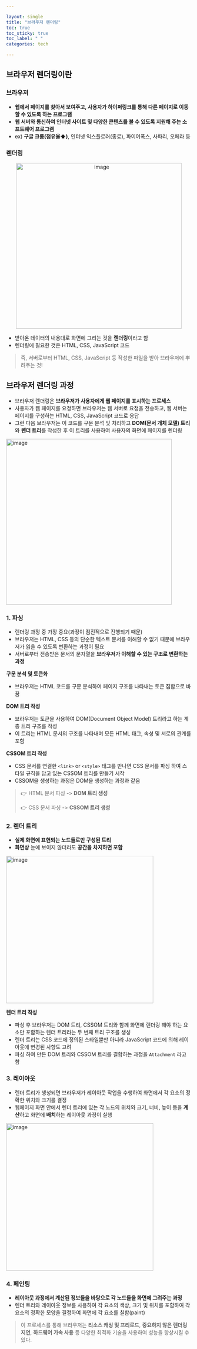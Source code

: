 ```yaml
---

layout: single
title: "브라우저 렌더링"
toc: true
toc_sticky: true
toc_label: " "
categories: tech

---
```


## 브라우저 렌더링이란

### 브라우저

- **웹에서 페이지를 찾아서 보여주고, 사용자가 하이퍼링크를 통해 다른 페이지로 이동할 수 있도록 하는 프로그램**
- **웹 서버와 통신하여 인터넷 사이트 및 다양한 콘텐츠를 볼 수 있도록 지원해 주는 소프트웨어 프로그램**
- ex) **구글 크롬(점유율⬆️)**, 인터넷 익스플로러(종료), 파이어폭스, 사파리, 오페라 등

### 렌더링

<center><img width="450" alt="image" src="https://github.com/why-only-english/Programmers/assets/114092152/a285b2db-02dc-4f9b-98c9-51615e27e50a"></center>

- 받아온 데이터의 내용대로 화면에 그리는 것을 **렌더링**이라고 함
- 렌더링에 필요한 것은 HTML, CSS, JavaScript 코드

> 즉, 서버로부터 HTML, CSS, JavaScript 등 작성한 파일을 받아 브라우저에 뿌려주는 것!
> 

## 브라우저 렌더링 과정

- 브라우저 렌더링은 **브라우저가 사용자에게 웹 페이지를 표시하는 프로세스**
- 사용자가 웹 페이지를 요청하면 브라우저는 웹 서버로 요청을 전송하고, 웹 서버는 페이지를 구성하는 HTML, CSS, JavaScript 코드로 응답
- 그런 다음 브라우저는 이 코드를 구문 분석 및 처리하고 **DOM(문서 개체 모델) 트리**와 **렌더 트리**를 작성한 후 이 트리를 사용하여 사용자의 화면에 페이지를 렌더링

<img width="450" alt="image" src="https://github.com/why-only-english/Programmers/assets/114092152/11caa75c-c658-430e-a756-2a784ac15ec9">

### 1. 파싱

- 렌더링 과정 중 가장 중요(과정이 점진적으로 진행되기 때문)
- 브라우저는 HTML, CSS 등의 단순한 텍스트 문서를 이해할 수 없기 때문에 브라우저가 읽을 수 있도록 변환하는 과정이 필요
- 서버로부터 전송받은 문서의 문자열을 **브라우저가 이해할 수 있는 구조로 변환하는 과정**

**구문 분석 및 토큰화** 

- 브라우저는 HTML 코드를 구문 분석하여 페이지 구조를 나타내는 토큰 집합으로 바꿈

**DOM 트리 작성**

- 브라우저는 토큰을 사용하여 DOM(Document Object Model) 트리라고 하는 계층 트리 구조를 작성
- 이 트리는 HTML 문서의 구조를 나타내며 모든 HTML 태그, 속성 및 서로의 관계를 포함

**CSSOM 트리 작성**

- CSS 문서를 연결한 `<link>` or `<style>` 태그를 만나면 CSS 문서를 파싱 하여 스타일 규칙을 담고 있는 CSSOM 트리를 만들기 시작
- CSSOM을 생성하는 과정은 DOM을 생성하는 과정과 같음

> 👉 HTML 문서 파싱 -> **DOM 트리 생성**
> 
> 
> 👉 CSS 문서 파싱 -> **CSSOM 트리 생성**
> 

### 2. 렌더 트리

- **실제 화면에 표현되는 노드들로만 구성된 트리**
- **화면상** 눈에 보이지 않더라도 **공간을 차지하면 포함**

<img width="400" alt="image" src="https://github.com/why-only-english/Programmers/assets/114092152/f63e1645-b33e-48ad-ad57-5799477208d3">

**렌더 트리 작성**

- 파싱 후 브라우저는 DOM 트리, CSSOM 트리와 함께 화면에 렌더링 해야 하는 요소만 포함하는 렌더 트리라는 두 번째 트리 구조를 생성
- 렌더 트리는 CSS 코드에 정의된 스타일뿐만 아니라 JavaScript 코드에 의해 레이아웃에 변경된 사항도 고려
- 파싱 하여 만든 DOM 트리와 CSSOM 트리를 결합하는 과정을 `Attachment` 라고 함

### 3. 레이아웃

- 렌더 트리가 생성되면 브라우저가 레이아웃 작업을 수행하여 화면에서 각 요소의 정확한 위치와 크기를 결정
- 웹페이지 화면 안에서 렌더 트리에 있는 각 노드의 위치와 크기, 너비, 높이 등을 **계산**하고 화면에 **배치**하는 레이아웃 과정이 실행

<img width="400" alt="image" src="https://github.com/why-only-english/Programmers/assets/114092152/db539ac4-7bfb-4874-a6c1-f58fd1397541">

### 4. 페인팅

- **레이아웃 과정에서 계산된 정보들을 바탕으로 각 노드들을 화면에 그려주는 과정**
- 렌더 트리와 레이아웃 정보를 사용하여 각 요소의 색상, 크기 및 위치를 포함하여 각 요소의 정확한 모양을 결정하여 화면에 각 요소를 칠함(paint)

> 이 프로세스를 통해 브라우저는 **리소스 캐싱 및 프리로드**, **중요하지 않은 렌더링 지연**, **하드웨어 가속 사용** 등 다양한 최적화 기술을 사용하여 성능을 향상시킬 수 있다.
>